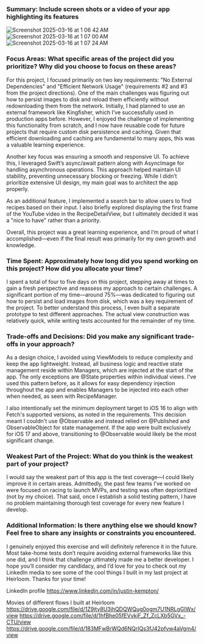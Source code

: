 ### Summary: Include screen shots or a video of your app highlighting its features
![Screenshot 2025-03-16 at 1 06 42 AM](https://github.com/user-attachments/assets/9df55c9f-80cd-4e85-99d6-016c1a0985cf)
![Screenshot 2025-03-16 at 1 07 00 AM](https://github.com/user-attachments/assets/7783241f-9770-4350-9919-b1ac3f0a519f)
![Screenshot 2025-03-16 at 1 07 24 AM](https://github.com/user-attachments/assets/752fa473-f16d-4c99-b233-2a171441d23b)

### Focus Areas: What specific areas of the project did you prioritize? Why did you choose to focus on these areas?
For this project, I focused primarily on two key requirements: "No External Dependencies" and "Efficient Network Usage" 
(requirements #2 and #3 from the project directions). One of the main challenges was figuring out how to persist images 
to disk and reload them efficiently without redownloading them from the network. Initially, I had planned to use an external 
framework like Kingfisher, which I’ve successfully used in production apps before. However, I enjoyed the challenge of 
implementing this functionality from scratch, and I now have reusable code for future projects that require custom disk 
persistence and caching. Given that efficient downloading and caching are fundamental to many apps, this was a valuable learning experience.

Another key focus was ensuring a smooth and responsive UI. To achieve this, I leveraged Swift’s async/await pattern along 
with AsyncImage for handling asynchronous operations. This approach helped maintain UI stability, preventing unnecessary 
blocking or freezing. While I didn’t prioritize extensive UI design, my main goal was to architect the app properly.

As an additional feature, I implemented a search bar to allow users to find recipes based on their input. I also briefly 
explored displaying the first frame of the YouTube video in the RecipeDetailView, but I ultimately decided it was a "nice to have" 
rather than a priority.

Overall, this project was a great learning experience, and I’m proud of what I accomplished—even if the final result was 
primarily for my own growth and knowledge.

### Time Spent: Approximately how long did you spend working on this project? How did you allocate your time?
I spent a total of four to five days on this project, stepping away at times to gain a fresh perspective and reassess my 
approach to certain challenges. A significant portion of my time—around 75%—was dedicated to figuring out how to persist 
and load images from disk, which was a key requirement of the project. To better understand this process, I even built a
separate prototype to test different approaches. The actual view construction was relatively quick, while writing tests 
accounted for the remainder of my time.

### Trade-offs and Decisions: Did you make any significant trade-offs in your approach?
As a design choice, I avoided using ViewModels to reduce complexity and keep the app lightweight. Instead, all business 
logic and reactive state management reside within Managers, which are injected at the start of the app. The only exceptions
are @State properties within individual views. I've used this pattern before, as it allows for easy dependency injection 
throughout the app and enables Managers to be injected into each other when needed, as seen with RecipeManager.

I also intentionally set the minimum deployment target to iOS 16 to align with Fetch's supported versions, as noted in the 
requirements. This decision meant I couldn't use @Observable and instead relied on @Published and ObservableObject for 
state management. If the app were built exclusively for iOS 17 and above, transitioning to @Observable would likely be the 
most significant change.

### Weakest Part of the Project: What do you think is the weakest part of your project?
I would say the weakest part of this app is the test coverage—I could likely improve it in certain areas. Admittedly,
the past few teams I’ve worked on were focused on racing to launch MVPs, and testing was often deprioritized (not by my choice). 
That said, once I establish a solid testing pattern, I have no problem maintaining thorough test coverage for every 
new feature I develop.

### Additional Information: Is there anything else we should know? Feel free to share any insights or constraints you encountered.
I genuinely enjoyed this exercise and will definitely reference it in the future. Most take-home tests don’t require
avoiding external frameworks like this one did, and I think that challenge ultimately made me a better developer. 
I hope you’ll consider my candidacy, and I’d love for you to check out my LinkedIn media to see some of the cool 
things I built in my last project at Heirloom. Thanks for your time!

LinkedIn profile
https://www.linkedin.com/in/justin-kempton/

Movies of different flows I built at Heirloom
https://drive.google.com/file/d/1Z9jty8U3jhQDQWQug0ogm7U1NRLgGIWx/view
https://drive.google.com/file/d/1hfBhe05fEVvkiF_Zf_ZcLXb5GVx_-CTU/view
https://drive.google.com/file/d/183MFwBrWQd6NQrIQs3fJ42pfvw4aVgm4/view
